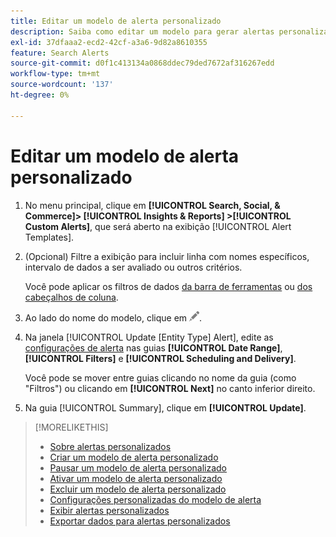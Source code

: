 ```yaml
---
title: Editar um modelo de alerta personalizado
description: Saiba como editar um modelo para gerar alertas personalizados.
exl-id: 37dfaaa2-ecd2-42cf-a3a6-9d82a8610355
feature: Search Alerts
source-git-commit: d0f1c413134a0868ddec79ded7672af316267edd
workflow-type: tm+mt
source-wordcount: '137'
ht-degree: 0%

---
```


# Editar um modelo de alerta personalizado

1. No menu principal, clique em **[!UICONTROL Search, Social, & Commerce]> [!UICONTROL Insights & Reports] >[!UICONTROL Custom Alerts]**, que será aberto na exibição [!UICONTROL Alert Templates].

1. (Opcional) Filtre a exibição para incluir linha com nomes específicos, intervalo de dados a ser avaliado ou outros critérios.

   Você pode aplicar os filtros de dados [da barra de ferramentas](/help/search-social-commerce/common-tasks/data-views/ad-hoc-settings/column-filter-apply-from-toolbar.md) ou [dos cabeçalhos de coluna](/help/search-social-commerce/common-tasks/data-views/ad-hoc-settings/column-filter-apply-from-column-heading.md).

1. Ao lado do nome do modelo, clique em ![Editar](/help/search-social-commerce/assets/edit.png "Editar").

1. Na janela [!UICONTROL Update \[Entity Type\] Alert], edite as [configurações de alerta](alert-template-settings.md) nas guias **[!UICONTROL Date Range]**, **[!UICONTROL Filters]** e **[!UICONTROL Scheduling and Delivery]**.

   Você pode se mover entre guias clicando no nome da guia (como &quot;Filtros&quot;) ou clicando em **[!UICONTROL Next]** no canto inferior direito.

1. Na guia [!UICONTROL Summary], clique em **[!UICONTROL Update]**.

>[!MORELIKETHIS]
>
>* [Sobre alertas personalizados](alert-about.md)
>* [Criar um modelo de alerta personalizado](alert-template-create.md)
>* [Pausar um modelo de alerta personalizado](alert-template-pause.md)
>* [Ativar um modelo de alerta personalizado](alert-template-activate.md)
>* [Excluir um modelo de alerta personalizado](alert-template-delete.md)
>* [Configurações personalizadas do modelo de alerta](alert-template-settings.md)
>* [Exibir alertas personalizados](alert-view.md)
>* [Exportar dados para alertas personalizados](alert-export-data.md)
